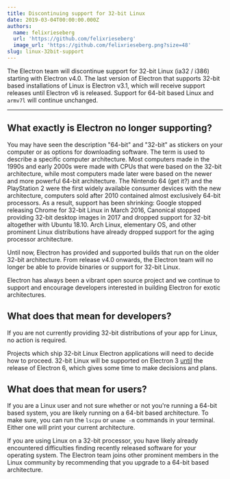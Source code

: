 ```yaml
---
title: Discontinuing support for 32-bit Linux
date: 2019-03-04T00:00:00.000Z
authors:
  name: felixrieseberg
  url: 'https://github.com/felixrieseberg'
  image_url: 'https://github.com/felixrieseberg.png?size=48'
slug: linux-32bit-support
---
```

The Electron team will discontinue support for 32-bit Linux (ia32 / i386) starting with Electron v4.0. The last version of Electron that supports 32-bit based installations of Linux is Electron v3.1, which will receive support releases until Electron v6 is released. Support for 64-bit based Linux and `armv7l` will continue unchanged.

---

## What exactly is Electron no longer supporting?

You may have seen the description "64-bit" and "32-bit" as stickers on your computer or as options for downloading software. The term is used to describe a specific computer architecture. Most computers made in the 1990s and early 2000s were made with CPUs that were based on the 32-bit architecture, while most computers made later were based on the newer and more powerful 64-bit architecture. The Nintendo 64 (get it?) and the PlayStation 2 were the first widely available consumer devices with the new architecture, computers sold after 2010 contained almost exclusively 64-bit processors. As a result, support has been shrinking: Google stopped releasing Chrome for 32-bit Linux in March 2016, Canonical stopped providing 32-bit desktop images in 2017 and dropped support for 32-bit altogether with Ubuntu 18.10. Arch Linux, elementary OS, and other prominent Linux distributions have already dropped support for the aging processor architecture.

Until now, Electron has provided and supported builds that run on the older 32-bit architecture. From release v4.0 onwards, the Electron team will no longer be able to provide binaries or support for 32-bit Linux.

Electron has always been a vibrant open source project and we continue to support and encourage developers interested in building Electron for exotic architectures.

## What does that mean for developers?

If you are not currently providing 32-bit distributions of your app for Linux, no action is required.

Projects which ship 32-bit Linux Electron applications will need to decide how to proceed. 32-bit Linux will be supported on Electron 3 [until](https://electronjs.org/docs/tutorial/support#supported-versions) the release of Electron 6, which gives some time to make decisions and plans.

## What does that mean for users?

If you are a Linux user and not sure whether or not you're running a 64-bit based system, you are likely running on a 64-bit based architecture. To make sure, you can run the `lscpu` or `uname -m` commands in your terminal. Either one will print your current architecture.

If you are using Linux on a 32-bit processor, you have likely already encountered difficulties finding recently released software for your operating system. The Electron team joins other prominent members in the Linux community by recommending that you upgrade to a 64-bit based architecture.

